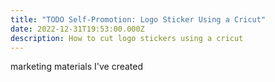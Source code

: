 ```yaml
---
title: "TODO Self-Promotion: Logo Sticker Using a Cricut"
date: 2022-12-31T19:53:00.000Z
description: How to cut logo stickers using a cricut
---
```

marketing materials I've created